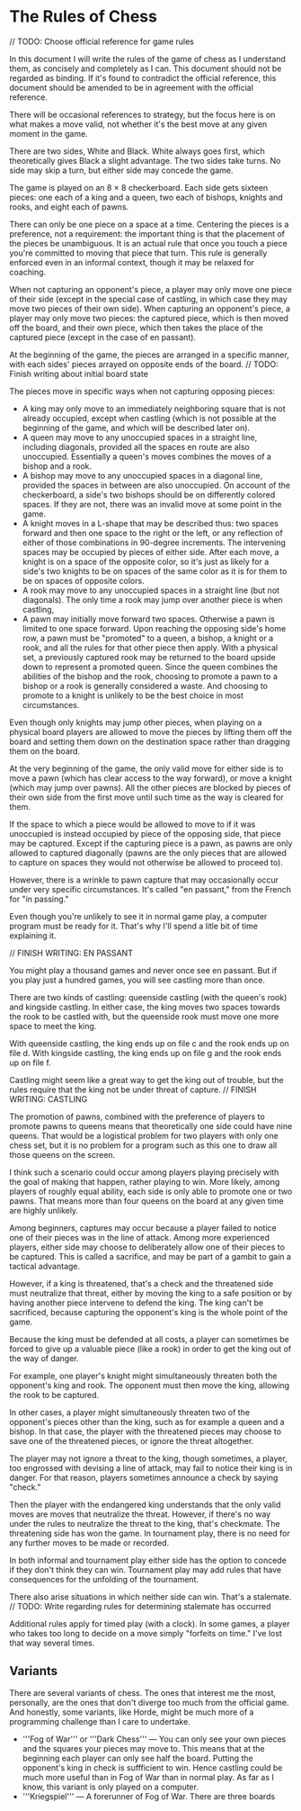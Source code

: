 # The Rules of Chess

// TODO: Choose official reference for game rules

In this document I will write the rules of the game of chess as I understand 
them, as concisely and completely as I can. This document should not be 
regarded as binding. If it's found to contradict the official reference, this 
document should be amended to be in agreement with the official reference.

There will be occasional references to strategy, but the focus here is on what 
makes a move valid, not whether it's the best move at any given moment in the 
game.

There are two sides, White and Black. White always goes first, which 
theoretically gives Black a slight advantage. The two sides take turns. No side 
may skip a turn, but either side may concede the game.

The game is played on an 8 &times; 8 checkerboard. Each side gets sixteen 
pieces: one each of a king and a queen, two each of bishops, knights and rooks, 
and eight each of pawns.

There can only be one piece on a space at a time. Centering the pieces is a 
preference, not a requirement: the important thing is that the placement of the 
pieces be unambiguous. It is an actual rule that once you touch a piece you're 
committed to moving that piece that turn. This rule is generally enforced even 
in an informal context, though it may be relaxed for coaching.

When not capturing an opponent's piece, a player may only move one piece of 
their side (except in the special case of castling, in which case they may move 
two pieces of their own side). When capturing an opponent's piece, a player may 
only move two pieces: the captured piece, which is then moved off the board, and 
their own piece, which then takes the place of the captured piece (except in the 
case of en passant).

At the beginning of the game, the pieces are arranged in a specific manner, with
each sides' pieces arrayed on opposite ends of the board.
// TODO: Finish writing about initial board state

The pieces move in specific ways when not capturing opposing pieces:
 
 * A king may only move to an immediately neighboring square that is not 
 already occupied, except when castling (which is not possible at the beginning 
 of the game, and which will be described later on).
 * A queen may move to any unoccupied spaces in a straight line, including 
 diagonals, provided all the spaces en route are also unoccupied. Essentially a 
 queen's moves combines the moves of a bishop and a rook.
 * A bishop may move to any unoccupied spaces in a diagonal line, provided the 
 spaces in between are also unoccupied. On account of the 
 checkerboard, a side's two bishops should be on differently colored spaces. If 
 they are not, there was an invalid move at some point in the game.
 * A knight moves in a L-shape that may be described thus: two spaces forward 
 and then one space to the right or the left, or any reflection of either of 
 those combinations in 90-degree increments. The intervening spaces may be 
 occupied by pieces of either side. After each move, a knight is on a space of 
 the opposite color, so it's just as likely for a side's two knights to be on 
 spaces of the same color as it is for them to be on spaces of opposite colors.
 * A rook may move to any unoccupied spaces in a straight line (but not 
 diagonals). The only time a rook may jump over another piece is when castling, 
 * A pawn may initially move forward two spaces. Otherwise a pawn is limited to 
 one space forward. Upon reaching the opposing side's home row, a pawn must be 
 "promoted" to a queen, a bishop, a knight or a rook, and all the rules for that 
 other piece then apply. With a physical set, a previously captured rook may be 
 returned to the board upside down to represent a promoted queen. Since the 
 queen combines the abilities of the bishop and the rook, choosing to promote a 
 pawn to a bishop or a rook is generally considered a waste. And choosing to 
 promote to a knight is unlikely to be the best choice in most circumstances.
 
Even though only knights may jump other pieces, when playing on a physical board
players are allowed to move the pieces by lifting them off the board and setting
them down on the destination space rather than dragging them on the board.
 
At the very beginning of the game, the only valid move for either side is to 
move a pawn (which has clear access to the way forward), or move a knight (which 
may jump over pawns). All the other pieces are blocked by pieces of their own 
side from the first move until such time as the way is cleared for them.
 
If the space to which a piece would be allowed to move to if it was unoccupied 
is instead occupied by piece of the opposing side, that piece may be captured. 
Except if the capturing piece is a pawn, as pawns are only allowed to captured 
diagonally (pawns are the only pieces that are allowed to capture on spaces they
would not otherwise be allowed to proceed to).

However, there is a wrinkle to pawn capture that may occasionally occur under 
very specific circumstances. It's called "en passant," from the French for "in 
passing."

Even though you're unlikely to see it in normal game play, a computer program 
must be ready for it. That's why I'll spend a litle bit of time explaining it.

// FINISH WRITING: EN PASSANT

You might play a thousand games and never once see en passant. But if you play 
just a hundred games, you will see castling more than once.

There are two kinds of castling: queenside castling (with the queen's rook) and 
kingside castling. In either case, the king moves two spaces towards the rook to 
be castled with, but the queenside rook must move one more space to meet the 
king.

With queenside castling, the king ends up on file c and the rook ends up on file 
d. With kingside castling, the king ends up on file g and the rook ends up on 
file f.

Castling might seem like a great way to get the king out of trouble, but the 
rules require that the king not be under threat of capture. // FINISH WRITING: CASTLING
 
The promotion of pawns, combined with the preference of players to promote pawns
to queens means that theoretically one side could have nine queens. That would 
be a logistical problem for two players with only one chess set, but it is no 
problem for a program such as this one to draw all those queens on the screen.
 
I think such a scenario could occur among players playing precisely with the 
goal of making that happen, rather playing to win. More likely, among players of
roughly equal ability, each side is only able to promote one or two pawns. That 
means more than four queens on the board at any given time are highly unlikely.
 
Among beginners, captures may occur because a player failed to notice one of 
their pieces was in the line of attack. Among more experienced players, either 
side may choose to deliberately allow one of their pieces to be captured. This 
is called a sacrifice, and may be part of a gambit to gain a tactical advantage.
 
However, if a king is threatened, that's a check and the threatened side must 
neutralize that threat, either by moving the king to a safe position or by 
having another piece intervene to defend the king. The king can't be sacrificed, 
because capturing the opponent's king is the whole point of the game.
 
Because the king must be defended at all costs, a player can sometimes be forced 
to give up a valuable piece (like a rook) in order to get the king out of the 
way of danger.
 
For example, one player's knight might simultaneously threaten both the 
opponent's king and rook. The opponent must then move the king, allowing the 
rook to be captured.
 
In other cases, a player might simultaneously threaten two of the opponent's 
pieces other than the king, such as for example a queen and a bishop. In that 
case, the player with the threatened pieces may choose to save one of the 
threatened pieces, or ignore the threat altogether.

The player may not ignore a threat to the king, though sometimes, a player, too 
engrossed with devising a line of attack, may fail to notice their king is in 
danger. For that reason, players sometimes announce a check by saying "check."

Then the player with the endangered king understands that the only valid moves 
are moves that neutralize the threat. However, if there's no way under the rules 
to neutralize the threat to the king, that's checkmate. The threatening side has 
won the game. In tournament play, there is no need for any further moves to be 
made or recorded. 
 
In both informal and tournament play either side has the option to concede if 
they don't think they can win. Tournament play may add rules that have 
consequences for the unfolding of the tournament.
 
There also arise situations in which neither side can win. That's a stalemate.
// TODO: Write regarding rules for determining stalemate has occurred 

Additional rules apply for timed play (with a clock). In some games, a player 
who takes too long to decide on a move simply "forfeits on time." I've lost that 
way several times.

## Variants

There are several variants of chess. The ones that interest me the most, 
personally, are the ones that don't diverge too much from the official game. And 
honestly, some variants, like Horde, might be much more of a programming 
challenge than I care to undertake.

 * '''Fog of War''' or '''Dark Chess''' &mdash; You can only see your own pieces 
 and the squares your pieces may move to. This means that at the beginning each 
 player can only see half the board. Putting the opponent's king in check is 
 suffficient to win. Hence castling could be much more useful than in Fog of War 
 than in normal play. As far as I know, this variant is only played on a 
 computer.
 * '''Kriegspiel''' &mdash; A forerunner of Fog of War. There are three boards
